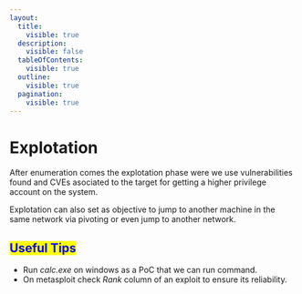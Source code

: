 ```yaml
---
layout:
  title:
    visible: true
  description:
    visible: false
  tableOfContents:
    visible: true
  outline:
    visible: true
  pagination:
    visible: true
---
```


# Explotation

After enumeration comes the explotation phase were we use vulnerabilities found and CVEs asociated to the target for getting a higher privilege account on the system.&#x20;

Explotation can also set as objective to jump to another machine in the same network via pivoting or even jump to another network.

## <mark style="color:blue;">Useful Tips</mark>

* Run _calc.exe_ on windows as a PoC that we can run command.
* On metasploit check _Rank_ column of an exploit to ensure its reliability.

